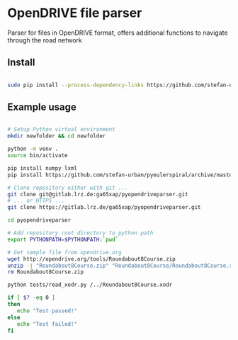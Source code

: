 
# OpenDRIVE file parser

Parser for files in OpenDRIVE format, offers additional functions to navigate through the road network

## Install

```bash

sudo pip install --process-dependency-links https://github.com/stefan-urban/pyopendriveparser/archive/master.zip

```

## Example usage

```bash

# Setup Python virtual environment
mkdir newfolder && cd newfolder

python -m venv .
source bin/activate

pip install numpy lxml
pip install https://github.com/stefan-urban/pyeulerspiral/archive/master.zip

# Clone repository either with git ...
git clone git@gitlab.lrz.de:ga65xap/pyopendriveparser.git
# ... or HTTPS ...
git clone https://gitlab.lrz.de/ga65xap/pyopendriveparser.git

cd pyopendriveparser

# Add repository root directory to python path
export PYTHONPATH=$PYTHONPATH:`pwd`

# Get sample file from opendrive.org
wget http://opendrive.org/tools/Roundabout8Course.zip
unzip -j "Roundabout8Course.zip" "Roundabout8Course/Roundabout8Course.xodr"
rm Roundabout8Course.zip

python tests/read_xodr.py /../Roundabout8Course.xodr

if [ $? -eq 0 ]
then
   echo "Test passed!"
else
   echo "Test failed!"
fi

```